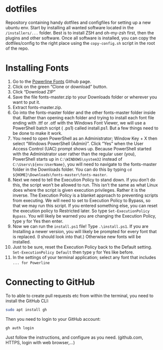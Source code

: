 # dotfiles
Repository containing handy dotfiles and configfiles for setting up a new ubuntu env.
Start by installing all wanted software located in the `/installers/...` folder.
Best is to install ZSH and oh-my-zsh first, then the plugins and other software.
Once all software is installed, you can copy the dotfiles/config to the right place using the `copy-config.sh` script in the root of the repo.

# Installing Fonts
1. Go to the [Powerline Fonts](https://github.com/powerline/fonts) Github page.
2. Click on the green “Clone or download” button.
3. Click “Download ZIP”
4. Save the file fonts-master.zip to your Downloads folder or wherever you want to put it.
5. Extract fonts-master.zip.
6. Go into the fonts-master folder and the other fonts-master folder inside that. Rather than opening each folder and trying to install each font file ending with .ttf or .otf with the Windows Font Viewer, we will use a PowerShell batch script ( .ps1) called install.ps1. But a few things need to be done to make it work.
7. You need to open PowerShell as an Administrator;
Window Key + X then select “Windows PowerShell (Admin)”. Click “Yes” when the User Access Control (UAC) prompt shows up. Because PowerShell started with the Administrator user rather than the regular user (you), PowerShell starts up in `C:\WINDOWS\system32` instead of `C:\Users\${env:UserName}`, you will need to navigate to the fonts-master folder in the Downloads folder. You can do this by typing `cd ${HOME}\Downloads\fonts-master\fonts-master`.
8. Next we need to tell the Execution Policy to stand down. If you don’t do this, the script won’t be allowed to run. This isn’t the same as what Linux does where the script is given execution privileges. Rather it is the inverse. The Execution Policy is a blanket approach to preventing scripts from executing. We will need to set to Execution Policy to Bypass, so that we may run this script. If you entered something else, you can reset the execution policy to Restricted later. So type `Set-ExecutionPolicy Bypass`. You will likely be warned you are changing the Execution Policy, type y for Yes then enter.
9. Now we can run the `install.ps1` file! Type `.\install.ps1`. If you are Installing a newer version, you will likely be prompted for every font that is replaced. (I should look into that.) Otherwise new fonts will be installed.
10. Just to be sure, reset the Execution Policy back to the Default setting. `Set-ExecutionPolicy Default` then type y for Yes like before.
11. In the settings of your terminal application; select any font that includes `... for Powerline`

# Connecting to GitHub
To to able to create pull requests etc from within the terminal, you need to install the GitHub CLI:
```bash
sudo apt install gh
```
Then you need to login to your GitHub account:
```bash
gh auth login
```
Just follow the instructions, and configure as you need.
(github.com, HTTPS, login with web browser,...)